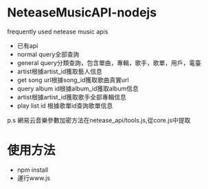 # NeteaseMusicAPI-nodejs
frequently used netease music apis
* 已有api
 * normal query全部查詢
 * general query分類查詢，包含單曲，專輯，歌手，歌單，用戶，電臺
 * artist根據artist_id獲取藝人信息
 * get song url根據song_id獲取歌曲真實url
 * query album id根據album_id獲取album信息
 * artist根據artist_id獲取歌手全部專輯信息
 * play list id 根據歌單id查詢歌單信息

p.s 網易云音樂參數加密方法在netease_api/tools.js,從core.js中提取

# 使用方法
* npm install
* 運行www.js


